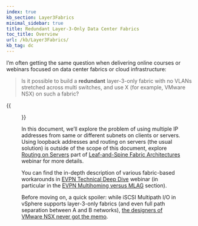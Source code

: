 ```yaml
---
index: true
kb_section: Layer3Fabrics
minimal_sidebar: true
title: Redundant Layer-3-Only Data Center Fabrics
toc_title: Overview
url: /kb/Layer3Fabrics/
kb_tag: dc
---
```

I’m often getting the same question when delivering online courses or webinars focused on data center fabrics or cloud infrastructure:

> Is it possible to build a **redundant** layer-3-only fabric with no VLANs stretched across multi switches, and use X (for example, VMware NSX) on such a fabric?

{{<figure src="Nonredundant-L3-Fabric.png" caption="Layer-3-only fabric... without redundant server connections<br />Source: [Leaf-and-Spine Fabric Architectures](https://www.ipspace.net/Leaf-and-Spine_Fabric_Architectures)">}}

In this document, we’ll explore the problem of using multiple IP addresses from same or different subnets on clients or servers. Using loopback addresses and routing on servers (the usual solution) is outside of the scope of this document, explore [Routing on Servers](https://my.ipspace.net/bin/list?id=Clos#ROUTING_SERVERS) part of [Leaf-and-Spine Fabric Architectures](https://www.ipspace.net/Leaf-and-Spine_Fabric_Architectures) webinar for more details.

You can find the in-depth description of various fabric-based workarounds in [EVPN Technical Deep Dive](https://www.ipspace.net/EVPN_Technical_Deep_Dive) webinar (in particular in the [EVPN Multihoming versus MLAG](https://my.ipspace.net/bin/list?id=EVPN#MH) section).

Before moving on, a quick spoiler: while iSCSI Multipath I/O in vSphere supports layer-3-only fabrics (and even full path separation between A and B networks), [the designers of VMware NSX never got the memo](https://blog.ipspace.net/2020/02/do-we-need-complex-data-center-switches.html).
